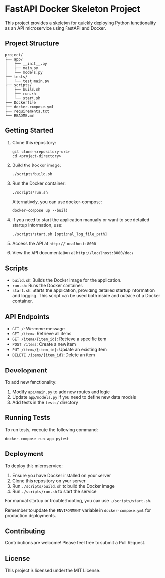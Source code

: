 # FastAPI Docker Skeleton Project

This project provides a skeleton for quickly deploying Python functionality as an API microservice using FastAPI and Docker.

## Project Structure

```
project/
├── app/
│   ├── __init__.py
│   ├── main.py
│   └── models.py
├── tests/
│   └── test_main.py
├── scripts/
│   ├── build.sh
│   ├── run.sh
│   └── start.sh
├── Dockerfile
├── docker-compose.yml
├── requirements.txt
└── README.md
```

## Getting Started

1. Clone this repository:
   ```
   git clone <repository-url>
   cd <project-directory>
   ```

2. Build the Docker image:
   ```
   ./scripts/build.sh
   ```

3. Run the Docker container:
   ```
   ./scripts/run.sh
   ```

   Alternatively, you can use docker-compose:
   ```
   docker-compose up --build
   ```

4. If you need to start the application manually or want to see detailed startup information, use:
   ```
   ./scripts/start.sh [optional_log_file_path]
   ```

5. Access the API at `http://localhost:8000`

6. View the API documentation at `http://localhost:8000/docs`

## Scripts

- `build.sh`: Builds the Docker image for the application.
- `run.sh`: Runs the Docker container.
- `start.sh`: Starts the application, providing detailed startup information and logging. This script can be used both inside and outside of a Docker container.

## API Endpoints

- `GET /`: Welcome message
- `GET /items`: Retrieve all items
- `GET /items/{item_id}`: Retrieve a specific item
- `POST /items`: Create a new item
- `PUT /items/{item_id}`: Update an existing item
- `DELETE /items/{item_id}`: Delete an item

## Development

To add new functionality:

1. Modify `app/main.py` to add new routes and logic
2. Update `app/models.py` if you need to define new data models
3. Add tests in the `tests/` directory

## Running Tests

To run tests, execute the following command:

```
docker-compose run app pytest
```

## Deployment

To deploy this microservice:

1. Ensure you have Docker installed on your server
2. Clone this repository on your server
3. Run `./scripts/build.sh` to build the Docker image
4. Run `./scripts/run.sh` to start the service

For manual startup or troubleshooting, you can use `./scripts/start.sh`.

Remember to update the `ENVIRONMENT` variable in `docker-compose.yml` for production deployments.

## Contributing

Contributions are welcome! Please feel free to submit a Pull Request.

## License

This project is licensed under the MIT License.